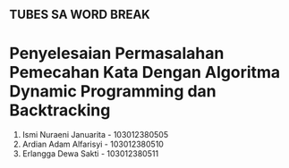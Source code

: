 ## TUBES SA WORD BREAK
# Penyelesaian Permasalahan Pemecahan Kata Dengan Algoritma Dynamic Programming dan Backtracking

1. Ismi Nuraeni Januarita - 103012380505
2. Ardian Adam Alfarisyi - 103012380510
3. Erlangga Dewa Sakti - 103012380511
